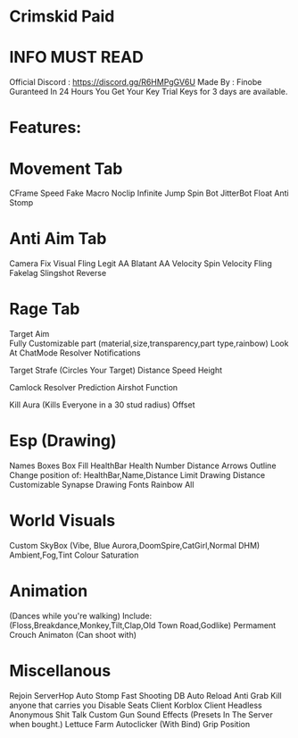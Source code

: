 # Crimskid Paid

# INFO MUST READ

Official Discord : https://discord.gg/R6HMPgGV6U
Made By : Finobe
Guranteed In 24 Hours You Get Your Key
Trial Keys for 3 days are available.

# Features: 

# Movement Tab
CFrame Speed 
Fake Macro 
Noclip 
Infinite Jump 
Spin Bot 
JitterBot 
Float 
Anti Stomp 

# Anti Aim Tab
Camera Fix Visual 
Fling 
Legit AA 
Blatant AA 
Velocity Spin 
Velocity Fling 
Fakelag 
Slingshot 
Reverse 

# Rage Tab

Target Aim  
Fully Customizable part (material,size,transparency,part type,rainbow) 
Look At 
ChatMode 
Resolver 
Notifications 

Target Strafe (Circles Your Target)
Distance 
Speed 
Height 

Camlock 
Resolver 
Prediction 
Airshot Function 


Kill Aura (Kills Everyone in a 30 stud radius) 
Offset 

# Esp (Drawing)
Names 
Boxes 
Box Fill 
HealthBar 
Health Number 
Distance 
Arrows 
Outline 
Change position of: HealthBar,Name,Distance 
Limit Drawing Distance  
Customizable Synapse Drawing Fonts 
Rainbow All 

# World Visuals
Custom SkyBox (Vibe, Blue Aurora,DoomSpire,CatGirl,Normal DHM) 
Ambient,Fog,Tint Colour 
Saturation 

# Animation
(Dances while you're walking) 
Include: (Floss,Breakdance,Monkey,Tilt,Clap,Old Town Road,Godlike) 
Permament Crouch Animaton (Can shoot with) 
 

# Miscellanous 
Rejoin 
ServerHop 
Auto Stomp 
Fast Shooting DB 
Auto Reload 
Anti Grab 
Kill anyone that carries you 
Disable Seats 
Client Korblox Client Headless 
Anonymous 
Shit Talk 
Custom Gun Sound Effects (Presets In The Server when bought.) 
Lettuce Farm 
Autoclicker (With Bind) 
Grip Position 

